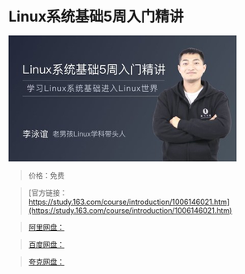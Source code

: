 # Linux系统基础5周入门精讲

![img](../../../assets/study163/free/ca40d2f9a22f458c9bb9a4ea25e18ce7.jpg)

> 价格：免费

> [官方链接：https://study.163.com/course/introduction/1006146021.htm](https://study.163.com/course/introduction/1006146021.htm)

> [阿里网盘：]()

> [百度网盘：]()

> [夸克网盘：]()
